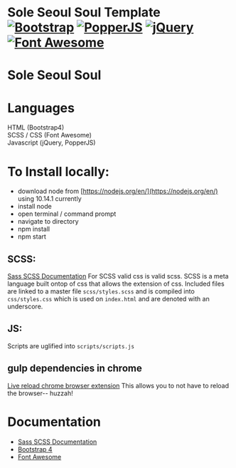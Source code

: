 Sole Seoul Soul Template  
[![Bootstrap](https://img.shields.io/badge/Bootstrap-4.1.3-brightgreen.svg)](https://img.shields.io/badge/Bootstrap-4.1.3-brightgreen.svg)
[![PopperJS](https://img.shields.io/badge/PopperJS-1.14.3-brightgreen.svg)](https://img.shields.io/badge/PopperJS-1.14.3-brightgreen.svg)
[![jQuery](https://img.shields.io/badge/jQuery-3.3.1-brightgreen.svg)](https://img.shields.io/badge/jQuery-3.3.1-brightgreen.svg)
[![Font Awesome](https://img.shields.io/badge/Font%20Awesome-5.3.1-brightgreen.svg)](https://img.shields.io/badge/Font%20Awesome-5.3.1-brightgreen.svg)
=====================================
# Sole Seoul Soul

# Languages
HTML (Bootstrap4)  
SCSS / CSS (Font Awesome)  
Javascript (jQuery, PopperJS)  

# To Install locally:
* download node from [https://nodejs.org/en/](https://nodejs.org/en/) using 10.14.1 currently
* install node
* open terminal / command prompt
* navigate to directory
* npm install
* npm start

## SCSS:
[Sass SCSS Documentation](https://sass-lang.com/guide)
For SCSS valid css is valid scss. SCSS is a meta language built ontop of css that allows the extension of css. Included files are linked to a master file `scss/styles.scss` and is compiled into `css/styles.css` which is used on `index.html` and are denoted with an underscore.

## JS:
Scripts are uglified into `scripts/scripts.js`

## gulp dependencies in chrome
[Live reload chrome browser extension](https://chrome.google.com/webstore/detail/livereload/jnihajbhpnppcggbcgedagnkighmdlei?hl=en)
This allows you to not have to reload the browser-- huzzah!

# Documentation
* [Sass SCSS Documentation](https://sass-lang.com/guide)
* [Bootstrap 4](https://getbootstrap.com/docs/4.0/getting-started/introduction/)
* [Font Awesome](https://fontawesome.com/how-to-use/on-the-web/setup/getting-started?using=web-fonts-with-css)
